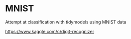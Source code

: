 # MNIST 

Attempt at classification with tidymodels using MNIST data

https://www.kaggle.com/c/digit-recognizer


